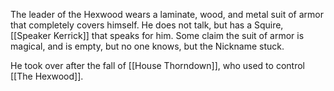 The leader of the Hexwood wears a laminate, wood, and metal suit of armor that completely covers himself.  He does not talk, but has a Squire, [[Speaker Kerrick]] that speaks for him.  Some claim the suit of armor is magical, and is empty, but no one knows, but the Nickname stuck.

He took over after the fall of [[House Thorndown]], who used to control [[The Hexwood]].